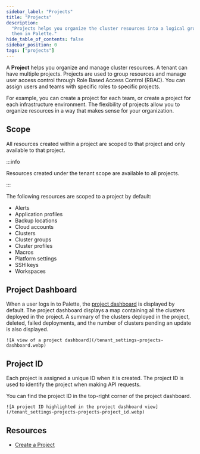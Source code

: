 ```yaml
---
sidebar_label: "Projects"
title: "Projects"
description:
  "Projects helps you organize the cluster resources into a logical grouping. Learn more about project and how to use
  them in Palette."
hide_table_of_contents: false
sidebar_position: 0
tags: ["projects"]
---
```


A **Project** helps you organize and manage cluster resources. A tenant can have multiple projects. Projects are used to
group resources and manage user access control through Role Based Access Control (RBAC). You can assign users and teams
with specific roles to specific projects.

For example, you can create a project for each team, or create a project for each infrastructure environment. The
flexibility of projects allow you to organize resources in a way that makes sense for your organization.

## Scope

All resources created within a project are scoped to that project and only available to that project.

:::info

Resources created under the tenant scope are available to all projects.

:::

The following resources are scoped to a project by default:

- Alerts
- Application profiles
- Backup locations
- Cloud accounts
- Clusters
- Cluster groups
- Cluster profiles
- Macros
- Platform settings
- SSH keys
- Workspaces

## Project Dashboard

When a user logs in to Palette, the [project dashboard](../../introduction/dashboard.md) is displayed by default. The
project dashboard displays a map containing all the clusters deployed in the project. A summary of the clusters deployed
in the project, deleted, failed deployments, and the number of clusters pending an update is also displayed.

    ![A view of a project dashboard](/tenant_settings-projects-dashboard.webp)

## Project ID

Each project is assigned a unique ID when it is created. The project ID is used to identify the project when making API
requests.

You can find the project ID in the top-right corner of the project dashboard.

    ![A project ID highlighted in the project dashboard view](/tenant_settings-projects-projects-project_id.webp)

## Resources

- [Create a Project](./create-manage-projects.md)
